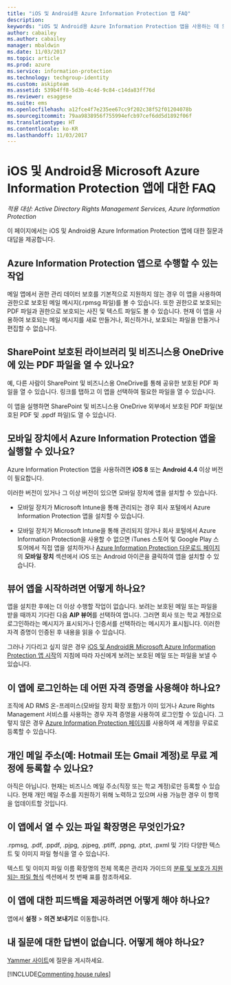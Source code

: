 ```yaml
---
title: "iOS 및 Android용 Azure Information Protection 앱 FAQ"
description: 
keywords: "iOS 및 Android용 Azure Information Protection 앱을 사용하는 데 도움이 되는 몇 가지 질문과 대답"
author: cabailey
ms.author: cabailey
manager: mbaldwin
ms.date: 11/03/2017
ms.topic: article
ms.prod: azure
ms.service: information-protection
ms.technology: techgroup-identity
ms.custom: askipteam
ms.assetid: 539b4ff8-5d3b-4c4d-9c84-c14da83ff76d
ms.reviewer: esaggese
ms.suite: ems
ms.openlocfilehash: a12fce4f7e235ee67cc9f202c38f52f01204078b
ms.sourcegitcommit: 79aa9838956f755994efcb97cef6dd5d1892f06f
ms.translationtype: HT
ms.contentlocale: ko-KR
ms.lasthandoff: 11/03/2017
---
```

# <a name="faqs-for-microsoft-azure-information-protection-app-for-ios-and-android"></a>iOS 및 Android용 Microsoft Azure Information Protection 앱에 대한 FAQ

*적용 대상: Active Directory Rights Management Services, Azure Information Protection*

이 페이지에서는 iOS 및 Android용 Azure Information Protection 앱에 대한 질문과 대답을 제공합니다.

## <a name="what-can-i-do-with-the-azure-information-protection-app"></a>Azure Information Protection 앱으로 수행할 수 있는 작업

메일 앱에서 권한 관리 데이터 보호를 기본적으로 지원하지 않는 경우 이 앱을 사용하여 권한으로 보호된 메일 메시지(.rpmsg 파일)를 볼 수 있습니다. 또한 권한으로 보호되는 PDF 파일과 권한으로 보호되는 사진 및 텍스트 파일도 볼 수 있습니다. 현재 이 앱을 사용하여 보호되는 메일 메시지를 새로 만들거나, 회신하거나, 보호되는 파일을 만들거나 편집할 수 없습니다.

## <a name="can-i-open-pdf-files-that-are-in-sharepoint-protected-libraries-and-onedrive-for-business"></a>SharePoint 보호된 라이브러리 및 비즈니스용 OneDrive에 있는 PDF 파일을 열 수 있나요?

예, 다른 사람이 SharePoint 및 비즈니스용 OneDrive를 통해 공유한 보호된 PDF 파일을 열 수 있습니다. 링크를 탭하고 이 앱을 선택하여 필요한 파일을 열 수 있습니다. 

이 앱을 실행하면 SharePoint 및 비즈니스용 OneDrive 외부에서 보호된 PDF 파일(보호된 PDF 및 .ppdf 파일)도 열 수 있습니다.

## <a name="can-my-mobile-device-run-the-azure-information-protection-app"></a>모바일 장치에서 Azure Information Protection 앱을 실행할 수 있나요?

Azure Information Protection 앱을 사용하려면 **iOS 8** 또는 **Android 4.4** 이상 버전이 필요합니다.

이러한 버전이 있거나 그 이상 버전이 있으면 모바일 장치에 앱을 설치할 수 있습니다.

- 모바일 장치가 Microsoft Intune을 통해 관리되는 경우 회사 포털에서 Azure Information Protection 앱을 설치할 수 있습니다.

- 모바일 장치가 Microsoft Intune을 통해 관리되지 않거나 회사 포털에서 Azure Information Protection을 사용할 수 없으면 iTunes 스토어 및 Google Play 스토어에서 직접 앱을 설치하거나 [Azure Information Protection 다운로드 페이지](https://portal.azurerms.com/#/download)의 **모바일 장치** 섹션에서 iOS 또는 Android 아이콘을 클릭하여 앱을 설치할 수 있습니다. 

## <a name="how-do-i-get-started-with-the-viewer-app"></a>뷰어 앱을 시작하려면 어떻게 하나요?

앱을 설치한 후에는 더 이상 수행할 작업이 없습니다. 보려는 보호된 메일 또는 파일을 받을 때까지 기다린 다음 **AIP 뷰어**를 선택하여 엽니다. 그러면 회사 또는 학교 계정으로 로그인하라는 메시지가 표시되거나 인증서를 선택하라는 메시지가 표시됩니다. 이러한 자격 증명이 인증된 후 내용을 읽을 수 있습니다.

그러나 기다리고 싶지 않은 경우 [iOS 및 Android용 Microsoft Azure Information Protection 앱 시작](mobile-app-get-started.md)의 지침에 따라 자신에게 보려는 보호된 메일 또는 파일을 보낼 수 있습니다. 
## <a name="what-credentials-should-i-use-to-sign-in-to-this-app"></a>이 앱에 로그인하는 데 어떤 자격 증명을 사용해야 하나요?

조직에 AD RMS 온-프레미스(모바일 장치 확장 포함)가 이미 있거나 Azure Rights Management 서비스를 사용하는 경우 자격 증명을 사용하여 로그인할 수 있습니다. 그렇지 않은 경우 [Azure Information Protection 페이지](https://portal.office.com/signup?sku=rms&ru=https%3A%2F%2Fportal.azurerms.com%2F%23%2Fdownload)를 사용하여 새 계정을 무료로 등록할 수 있습니다.

## <a name="can-i-sign-up-for-the-free-account-with-my-personal-email-address-such-as-a-hotmail-or-gmail-account"></a>개인 메일 주소(예: Hotmail 또는 Gmail 계정)로 무료 계정에 등록할 수 있나요?

아직은 아닙니다. 현재는 비즈니스 메일 주소(직장 또는 학교 계정)로만 등록할 수 있습니다. 현재 개인 메일 주소를 지원하기 위해 노력하고 있으며 사용 가능한 경우 이 항목을 업데이트할 것입니다.

## <a name="which-file-extensions-can-i-open-with-this-app"></a>이 앱에서 열 수 있는 파일 확장명은 무엇인가요?

.rpmsg, .pdf, .ppdf, .pjpg, .pjpeg, .ptiff, .ppng, .ptxt, .pxml 및 기타 다양한 텍스트 및 이미지 파일 형식을 열 수 있습니다.

텍스트 및 이미지 파일 이름 확장명의 전체 목록은 관리자 가이드의 [분류 및 보호가 지원되는 파일 형식](client-admin-guide-file-types.md#supported-file-types-for-classification-and-protection) 섹션에서 첫 번째 표를 참조하세요.

##  <a name="how-do-i-provide-feedback-about-this-app"></a>이 앱에 대한 피드백을 제공하려면 어떻게 해야 하나요?

앱에서 **설정** > **의견 보내기**로 이동합니다.


## <a name="my-question-has-not-been-answeredwhat-should-i-do"></a>내 질문에 대한 답변이 없습니다. 어떻게 해야 하나요?

[Yammer 사이트](https://www.yammer.com/AskIPTeam)에 질문을 게시하세요.

[!INCLUDE[Commenting house rules](../includes/houserules.md)]